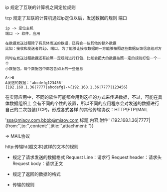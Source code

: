 ip
    规定了互联的计算机之间定位规则

tcp
    规定了互联的计算机通过ip定位以后，发送数据的规则
    端口

    ip -> 定位主机
    端口 -> 软件，应用

    在数据发送过程除了有具体发送的数据，还有会一些其他的额外数据
    比如：接收和发送者的ip、端口，为了能够让接收数据的一方能够按照这些数据反馈信息给对方

    同时在发送过程数据还有按照一定规则进行打包，比如会把大的数据按照一定的规则打包一个一个
    小数据包，每个数据包中都包含如上的一些信息

    A->B
    A发送的数据：'abcdefg123456'
    {192.168.1.36|7777|abcdefg}->{192.168.1.36|7777|123456}

在实际应用中，不同的软件可能都会用到这样的方式来传递数据，不过，可能在具体数据组织上
会有不同的个性的设置，所以不同的应用程序会对发送的数据进行自己的二次包装(TCP)，形成各式各样
的其他传输协议：HTTP\FTP\MAIL

'sss@miaov.com,bbbb@miaov.com,标题,内容,附件'
{192.168.1.36|7777|{from:'',to:'',content:'',titie:'',attachment:''}}

=> MAIL协议

http:传输ht(超文本)这样的文本的规则


- 规定了请求发送的数据格式
    Request Line：请求行
    Request header：请求头
    Request body：请求正文
    
- 规定了返回的数据的格式
- 传输的规则